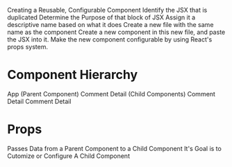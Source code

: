 Creating a Reusable, Configurable Component
  Identify the JSX that is duplicated
  Determine the Purpose of that block of JSX
  Assign it a descriptive name based on what it does
  Create a new file with the same name as the component
  Create a new component in this new file, and paste the JSX into it.
  Make the new component configurable by using React's props system. 

# Component Hierarchy

App (Parent Component)
  Comment Detail  (Child Components)
  Comment Detail
  Comment Detail

# Props 

Passes Data from a Parent Component to a Child Component 
It's Goal is to Cutomize or Configure A Child Component